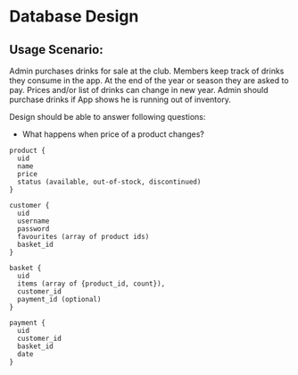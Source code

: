 # Database Design

## Usage Scenario:
Admin purchases drinks for sale at the club. Members keep track of drinks they consume in the app. At the end of the year or season they are asked to pay. Prices and/or list of drinks can change in new year. Admin should purchase drinks if App shows he is running out of inventory.


Design should be able to answer following questions:
- What happens when price of a product changes?

````
product {  
  uid  
  name  
  price  
  status (available, out-of-stock, discontinued)  
}

customer {  
  uid  
  username  
  password  
  favourites (array of product ids)  
  basket_id
}

basket {
  uid
  items (array of {product_id, count}),
  customer_id
  payment_id (optional)
}

payment {
  uid
  customer_id
  basket_id
  date
}
````
